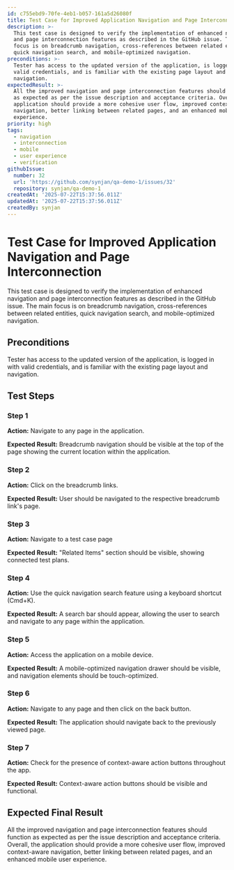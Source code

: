 ```yaml
---
id: c755ebd9-70fe-4eb1-b057-161a5d26080f
title: Test Case for Improved Application Navigation and Page Interconnection
description: >-
  This test case is designed to verify the implementation of enhanced navigation
  and page interconnection features as described in the GitHub issue. The main
  focus is on breadcrumb navigation, cross-references between related entities,
  quick navigation search, and mobile-optimized navigation.
preconditions: >-
  Tester has access to the updated version of the application, is logged in with
  valid credentials, and is familiar with the existing page layout and
  navigation.
expectedResult: >-
  All the improved navigation and page interconnection features should function
  as expected as per the issue description and acceptance criteria. Overall, the
  application should provide a more cohesive user flow, improved context-aware
  navigation, better linking between related pages, and an enhanced mobile user
  experience.
priority: high
tags:
  - navigation
  - interconnection
  - mobile
  - user experience
  - verification
githubIssue:
  number: 32
  url: 'https://github.com/synjan/qa-demo-1/issues/32'
  repository: synjan/qa-demo-1
createdAt: '2025-07-22T15:37:56.011Z'
updatedAt: '2025-07-22T15:37:56.011Z'
createdBy: synjan
---
```

# Test Case for Improved Application Navigation and Page Interconnection

This test case is designed to verify the implementation of enhanced navigation and page interconnection features as described in the GitHub issue. The main focus is on breadcrumb navigation, cross-references between related entities, quick navigation search, and mobile-optimized navigation.

## Preconditions

Tester has access to the updated version of the application, is logged in with valid credentials, and is familiar with the existing page layout and navigation.

## Test Steps

### Step 1

**Action:** Navigate to any page in the application.

**Expected Result:** Breadcrumb navigation should be visible at the top of the page showing the current location within the application.

### Step 2

**Action:** Click on the breadcrumb links.

**Expected Result:** User should be navigated to the respective breadcrumb link's page.

### Step 3

**Action:** Navigate to a test case page

**Expected Result:** "Related Items" section should be visible, showing connected test plans.

### Step 4

**Action:** Use the quick navigation search feature using a keyboard shortcut (Cmd+K).

**Expected Result:** A search bar should appear, allowing the user to search and navigate to any page within the application.

### Step 5

**Action:** Access the application on a mobile device.

**Expected Result:** A mobile-optimized navigation drawer should be visible, and navigation elements should be touch-optimized.

### Step 6

**Action:** Navigate to any page and then click on the back button.

**Expected Result:** The application should navigate back to the previously viewed page.

### Step 7

**Action:** Check for the presence of context-aware action buttons throughout the app.

**Expected Result:** Context-aware action buttons should be visible and functional.

## Expected Final Result

All the improved navigation and page interconnection features should function as expected as per the issue description and acceptance criteria. Overall, the application should provide a more cohesive user flow, improved context-aware navigation, better linking between related pages, and an enhanced mobile user experience.
